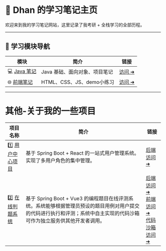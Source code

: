 # 🧭 Dhan 的学习笔记主页

欢迎来到我的学习笔记网站，这里记录了我考研 + 全栈学习的全部历程。

---

## 📘 学习模块导航

| 模块 | 简介                  | 链接 |
|------|---------------------|------|
| 💻 [Java 笔记](./JavaNotes/) | Java 基础、面向对象、项目笔记   | [访问 ➜](./JavaNotes/) |
| 🌐 [前端笔记](./FontendNotes/) | HTML、CSS、JS、demo小练习 | [访问 ➜](./FontendNotes/) |

---

# 其他-关于我的一些项目

| 项目名称                        | 简介                                                                                             | 链接                                                                                                                                                                   |
|-----------------------------|------------------------------------------------------------------------------------------------|----------------------------------------------------------------------------------------------------------------------------------------------------------------------|
| 1️⃣ [用户中心项目](https://uold3d6685.feishu.cn/wiki/UVrYwYLi2iROXUkbVikcPCzXnZd) | 基于 Spring Boot + React 的一站式用户管理系统。实现了多用户角色的集中管理。                                               | [后端访问 ➜](https://gitee.com/yzllhdhh/user-center-backend/)                                                                                                            |
| 2️⃣ [在线判题系统]() | 基于 Spring Boot + Vue3 的编程题目在线评测系统。系统能够根据管理员预设的题目用例对用户提交的代码进行执行和评测；系统中自主实现的代码沙箱可作为独立服务供其他开发者调用。 | [后端访问 ➜](https://github.com/yzllhdhh/oj-backend)<br/> [前端访问 ➜](https://github.com/yzllhdhh/oj-frontend)<br/> [代码沙箱访问 ➜](https://github.com/yzllhdhh/oj-code-sandbox) |

